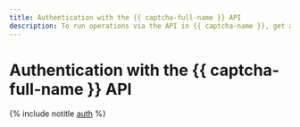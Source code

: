 ```yaml
---
title: Authentication with the {{ captcha-full-name }} API
description: To run operations via the API in {{ captcha-name }}, get an IAM token for your account.
---
```


# Authentication with the {{ captcha-full-name }} API

{% include notitle [auth](../../_includes/authentication.md) %}
